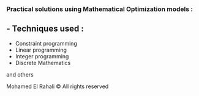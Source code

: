 ### Practical solutions using Mathematical Optimization models :

## - Techniques used :

+ Constraint programming
+ Linear programming
+ Integer programming
+ Discrete Mathematics

and others

Mohamed El Rahali © All rights reserved
